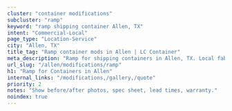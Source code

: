 ```yaml
---
cluster: "container modifications"
subcluster: "ramp"
keyword: "ramp shipping container Allen, TX"
intent: "Commercial-Local"
page_type: "Location-Service"
city: "Allen, TX"
title_tag: "Ramp container mods in Allen | LC Container"
meta_description: "Ramp for shipping containers in Allen, TX. Local fabrication & pro install. LC Container — Since 2003. Get a quote."
url_slug: "/allen/modifications/ramp"
h1: "Ramp for Containers in Allen"
internal_links: "/modifications,/gallery,/quote"
priority: 2
notes: "Show before/after photos, spec sheet, lead times, warranty."
noindex: true
---
```


<!-- TODO: Add unique city/inventory copy, images, and internal links here. -->
